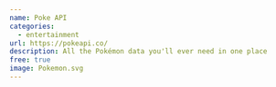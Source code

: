 ```yaml
---
name: Poke API
categories:
  - entertainment
url: https://pokeapi.co/
description: All the Pokémon data you'll ever need in one place
free: true
image: Pokemon.svg
---
```


